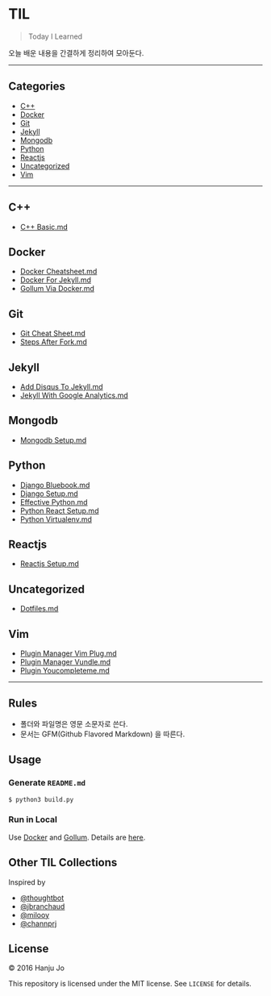 
# TIL
> Today I Learned

오늘 배운 내용을 간결하게 정리하여 모아둔다.

---

## Categories
* [C++](#c++)
* [Docker](#docker)
* [Git](#git)
* [Jekyll](#jekyll)
* [Mongodb](#mongodb)
* [Python](#python)
* [Reactjs](#reactjs)
* [Uncategorized](#uncategorized)
* [Vim](#vim)

---

## C++
* [C++ Basic.md](c++/c++-basic.md)

## Docker
* [Docker Cheatsheet.md](docker/docker-cheatsheet.md)
* [Docker For Jekyll.md](docker/docker-for-jekyll.md)
* [Gollum Via Docker.md](docker/gollum-via-docker.md)

## Git
* [Git Cheat Sheet.md](git/git-cheat-sheet.md)
* [Steps After Fork.md](git/steps-after-fork.md)

## Jekyll
* [Add Disqus To Jekyll.md](jekyll/add-disqus-to-jekyll.md)
* [Jekyll With Google Analytics.md](jekyll/jekyll-with-google-analytics.md)

## Mongodb
* [Mongodb Setup.md](mongodb/mongodb-setup.md)

## Python
* [Django Bluebook.md](python/django-bluebook.md)
* [Django Setup.md](python/django-setup.md)
* [Effective Python.md](python/effective-python.md)
* [Python React Setup.md](python/python-react-setup.md)
* [Python Virtualenv.md](python/python-virtualenv.md)

## Reactjs
* [Reactjs Setup.md](reactjs/reactjs-setup.md)

## Uncategorized
* [Dotfiles.md](uncategorized/dotfiles.md)

## Vim
* [Plugin Manager Vim Plug.md](vim/plugin-manager-vim-plug.md)
* [Plugin Manager Vundle.md](vim/plugin-manager-vundle.md)
* [Plugin Youcompleteme.md](vim/plugin-youcompleteme.md)

---

## Rules

* 폴더와 파일명은 영문 소문자로 쓴다.
* 문서는 GFM(Github Flavored Markdown) 을 따른다.


## Usage

### Generate `README.md`
```
$ python3 build.py
```

### Run in Local

Use [Docker](https://www.docker.com) and [Gollum](https://github.com/gollum/gollum). Details are [here](https://github.com/AWEEKJ/TIL/blob/master/docker/gollum-via-docker.md).


## Other TIL Collections
Inspired by

* [@thoughtbot](https://github.com/thoughtbot/til)
* [@jbranchaud](https://github.com/jbranchaud/til)
* [@milooy](https://github.com/milooy/TIL)
* [@channprj](https://github.com/channprj/TIL)

## License

© 2016 Hanju Jo

This repository is licensed under the MIT license. See `LICENSE` for details.
